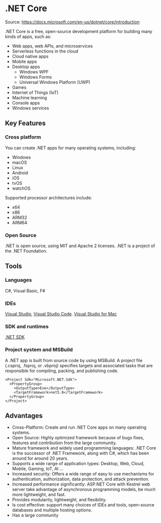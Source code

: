 # .NET Core

Source: https://docs.microsoft.com/en-us/dotnet/core/introduction

.NET Core is a free, open-source development platform for building many kinds of apps, such as:
- Web apps, web APIs, and microservices
- Serverless functions in the cloud
- Cloud native apps
- Mobile apps
- Desktop apps
  - Windows WPF
  - Windows Forms
  - Universal Windows Platform (UWP)
- Games
- Internet of Things (IoT)
- Machine learning
- Console apps
- Windows services

## Key Features

### Cross platform
You can create .NET apps for many operating systems, including:
- Windows
- macOS
- Linux
- Android
- iOS
- tvOS
- watchOS

Supported processor architectures include:
- x64
- x86
- ARM32
- ARM64

### Open Source
.NET is open source, using MIT and Apache 2 licenses. .NET is a project of the .NET Foundation.

## Tools

### Languages
C#, Visual Basic, F#

### IDEs
[Visual Studio](https://visualstudio.microsoft.com/vs/), [Visual Studio Code](https://code.visualstudio.com/). [Visual Studio for Mac](https://visualstudio.microsoft.com/vs/mac/)

### SDK and runtimes
[.NET SDK](https://docs.microsoft.com/en-us/dotnet/core/sdk)

### Project system and MSBuild
A .NET app is built from source code by using MSBuild. A project file (.csproj, .fsproj, or .vbproj) specifies targets and associated tasks that are responsible for compiling, packing, and publishing code.

```
<Project Sdk="Microsoft.NET.Sdk">
  <PropertyGroup>
    <OutputType>Exe</OutputType>
    <TargetFramework>net5.0</TargetFramework>
  </PropertyGroup>
</Project>
```

## Advantages
- Cross-Platform: Create and run .NET Core apps on many operating systems.
- Open Source: Highly optimized framework because of bugs fixes, features and contribution from the large community.
- Mature framework and widely used programming languages: .NET Core is the successor of .NET Framework, along with C#, which has been around for around 20 years.
- Supports a wide range of application types: Desktop, Web, Cloud, Mobile, Gaming, IoT, AI ...
- Increased security: Offers a wide range of easy to use mechanisms for authentication, authorization, data protection, and attack prevention.
- Increased performance significantly: ASP.NET Core with Kestrel web server take advantage of asynchronous programming models, be much more lightweight, and fast.
- Provides modularity, lightweight, and flexibility.
- Is cost effective: support many choices of IDEs and tools, open-source databases and multiple hosting options.
- Has a large community